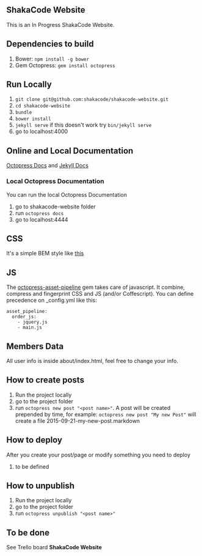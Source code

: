 ## ShakaCode Website
This is an In Progress ShakaCode Website.

## Dependencies to build
1. Bower: `npm install -g bower`
2. Gem Octopress: `gem install octopress`

## Run Locally
1. `git clone git@github.com:shakacode/shakacode-website.git`
2. `cd shakacode-website`
3. `bundle`
4. `bower install`
5. `jekyll serve` if this doesn't work try `bin/jekyll serve`
6. go to localhost:4000

## Online and Local Documentation
[Octopress Docs](https://github.com/octopress/octopress) and
[Jekyll Docs](http://jekyllrb.com/docs/home/)
### Local Octopress Documentation
You can run the local Octopress Documentation

1. go to shakacode-website folder
2. run `octopress docs`
3. go to localhost:4444

## CSS
It's a simple BEM style like [this](https://github.com/airbnb/css)

## JS
The [octopress-asset-pipeline](https://github.com/octopress/asset-pipeline) gem takes care of javascript. It combine, compress and fingerprint CSS and JS (and/or Coffescript). You can define precedence on _config.yml like this:


    asset_pipeline:
      order_js:
        - jquery.js
        - main.js


## Members Data
All user info is inside about/index.html, feel free to change your info.

## How to create posts
1. Run the project locally
2. go to the project folder
3. run `octopress new post "<post name>"`. A post <post name> will be created prepended by time, for example: `octopress new post "My new Post"` will create a file 2015-09-21-my-new-post.markdown

## How to deploy
After you create your post/page or modify something you need to deploy
1. to be defined

## How to unpublish
1. Run the project locally
2. go to the project folder
3. run `octopress unpublish "<post name>"`


## To be done
See Trello board **ShakaCode Website**
